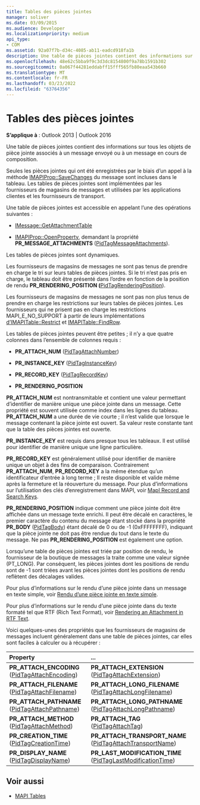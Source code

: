 ```yaml
---
title: Tables des pièces jointes
manager: soliver
ms.date: 03/09/2015
ms.audience: Developer
ms.localizationpriority: medium
api_type:
- COM
ms.assetid: 92a07f7b-d34c-4085-ab11-eadcd918fa1b
description: Une table de pièces jointes contient des informations sur tous les objets de pièce jointe associés à un message envoyé ou à un message en cours de composition.
ms.openlocfilehash: 48e62c5bba9f9c3d3dc8154800f9a78b1591b302
ms.sourcegitcommit: 0a067f44281eddabff15fff565fb80eaa543b660
ms.translationtype: MT
ms.contentlocale: fr-FR
ms.lasthandoff: 03/23/2022
ms.locfileid: "63764356"
---
```

# <a name="attachment-tables"></a>Tables des pièces jointes

**S’applique à** : Outlook 2013 | Outlook 2016 
  
Une table de pièces jointes contient des informations sur tous les objets de pièce jointe associés à un message envoyé ou à un message en cours de composition. 
  
Seules les pièces jointes qui ont été enregistrées par le biais d’un appel à la méthode [IMAPIProp::SaveChanges](imapiprop-savechanges.md) du message sont incluses dans le tableau. Les tables de pièces jointes sont implémentées par les fournisseurs de magasins de messages et utilisées par les applications clientes et les fournisseurs de transport. 
  
Une table de pièces jointes est accessible en appelant l’une des opérations suivantes :
  
- [IMessage::GetAttachmentTable](imessage-getattachmenttable.md)
    
- [IMAPIProp::OpenProperty](imapiprop-openproperty.md), demandant la propriété **PR_MESSAGE_ATTACHMENTS** ([PidTagMessageAttachments](pidtagmessageattachments-canonical-property.md)).
    
Les tables de pièces jointes sont dynamiques.
  
Les fournisseurs de magasins de messages ne sont pas tenus de prendre en charge le tri sur leurs tables de pièces jointes. Si le tri n’est pas pris en charge, le tableau doit être présenté dans l’ordre en fonction de la position de rendu **PR_RENDERING_POSITION (**[PidTagRenderingPosition](pidtagrenderingposition-canonical-property.md)).
  
Les fournisseurs de magasins de messages ne sont pas non plus tenus de prendre en charge les restrictions sur leurs tables de pièces jointes. Les fournisseurs qui ne prisent pas en charge les restrictions MAPI_E_NO_SUPPORT à partir de leurs implémentations [d’IMAPITable::Restrict](imapitable-restrict.md) et [IMAPITable::FindRow](imapitable-findrow.md).
  
Les tables de pièces jointes peuvent être petites ; il n’y a que quatre colonnes dans l’ensemble de colonnes requis :
  
- **PR_ATTACH_NUM** ([PidTagAttachNumber](pidtagattachnumber-canonical-property.md)) 
    
- **PR_INSTANCE_KEY** ([PidTagInstanceKey](pidtaginstancekey-canonical-property.md)) 
    
- **PR_RECORD_KEY** ([PidTagRecordKey](pidtagrecordkey-canonical-property.md)) 
    
- **PR_RENDERING_POSITION**
    
 **PR_ATTACH_NUM** est nontransmitable et contient une valeur permettant d’identifier de manière unique une pièce jointe dans un message. Cette propriété est souvent utilisée comme index dans les lignes du tableau. **PR_ATTACH_NUM** a une durée de vie courte ; il n’est valide que lorsque le message contenant la pièce jointe est ouvert. Sa valeur reste constante tant que la table des pièces jointes est ouverte. 
  
 **PR_INSTANCE_KEY** est requis dans presque tous les tableaux. Il est utilisé pour identifier de manière unique une ligne particulière. 
  
 **PR_RECORD_KEY** est généralement utilisé pour identifier de manière unique un objet à des fins de comparaison. Contrairement **PR_ATTACH_NUM**, **PR_RECORD_KEY** a la même étendue qu’un identificateur d’entrée à long terme ; Il reste disponible et valide même après la fermeture et la réouverture du message. Pour plus d’informations sur l’utilisation des clés d’enregistrement dans MAPI, voir [MapI Record and Search Keys](mapi-record-and-search-keys.md).
  
 **PR_RENDERING_POSITION** indique comment une pièce jointe doit être affichée dans un message texte enrichi. Il peut être décalé en caractères, le premier caractère du contenu du message étant stocké dans la propriété **PR_BODY** ([PidTagBody](pidtagbody-canonical-property.md)) étant décalé de 0 ou de -1 (0xFFFFFFFF), indiquant que la pièce jointe ne doit pas être rendue du tout dans le texte du message. Ne pas **PR_RENDERING_POSITION** est également une option. 
  
Lorsqu’une table de pièces jointes est triée par position de rendu, le fournisseur de la boutique de messages la traite comme une valeur signée (PT_LONG). Par conséquent, les pièces jointes dont les positions de rendu sont de -1 sont triées avant les pièces jointes dont les positions de rendu reflètent des décalages valides. 
  
Pour plus d’informations sur le rendu d’une pièce jointe dans un message en texte simple, voir [Rendu d’une pièce jointe en texte simple](rendering-an-attachment-in-plain-text.md). 
  
Pour plus d’informations sur le rendu d’une pièce jointe dans du texte formaté tel que RTF (Rich Text Format), voir [Rendering an Attachment in RTF Text](rendering-an-attachment-in-rtf-text.md).
  
Voici quelques-unes des propriétés que les fournisseurs de magasins de messages incluent généralement dans une table de pièces jointes, car elles sont faciles à calculer ou à récupérer :
  
|Property |... |
|:-----|:-----|
|**PR_ATTACH_ENCODING** ([PidTagAttachEncoding](pidtagattachencoding-canonical-property.md))  <br/> |**PR_ATTACH_EXTENSION** ([PidTagAttachExtension](pidtagattachextension-canonical-property.md))  <br/> |
|**PR_ATTACH_FILENAME** ([PidTagAttachFilename](pidtagattachfilename-canonical-property.md))  <br/> |**PR_ATTACH_LONG_FILENAME** ([PidTagAttachLongFilename](pidtagattachlongfilename-canonical-property.md))  <br/> |
|**PR_ATTACH_PATHNAME** ([PidTagAttachPathname](pidtagattachpathname-canonical-property.md))  <br/> |**PR_ATTACH_LONG_PATHNAME** ([PidTagAttachLongPathname](pidtagattachlongpathname-canonical-property.md))  <br/> |
|**PR_ATTACH_METHOD** ([PidTagAttachMethod](pidtagattachmethod-canonical-property.md))  <br/> |**PR_ATTACH_TAG** ([PidTagAttachTag](pidtagattachtag-canonical-property.md))  <br/> |
|**PR_CREATION_TIME** ([PidTagCreationTime](pidtagcreationtime-canonical-property.md))  <br/> |**PR_ATTACH_TRANSPORT_NAME** ([PidTagAttachTransportName](pidtagattachtransportname-canonical-property.md))  <br/> |
|**PR_DISPLAY_NAME** ([PidTagDisplayName](pidtagdisplayname-canonical-property.md))  <br/> |**PR_LAST_MODIFICATION_TIME** ([PidTagLastModificationTime](pidtaglastmodificationtime-canonical-property.md))  <br/> |
   
## <a name="see-also"></a>Voir aussi

- [MAPI Tables](mapi-tables.md)

